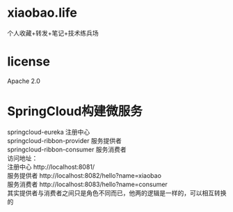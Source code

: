 # xiaobao.life
个人收藏+转发+笔记+技术练兵场
# license
Apache 2.0
# SpringCloud构建微服务
springcloud-eureka 注册中心  
springcloud-ribbon-provider 服务提供者  
springcloud-ribbon-consumer 服务消费者  
访问地址：  
注册中心 http://localhost:8081/  
服务提供者 http://localhost:8082/hello?name=xiaobao  
服务消费者 http://localhost:8083/hello?name=consumer  
其实提供者与消费者之间只是角色不同而已，他两的逻辑是一样的，可以相互转换的  
